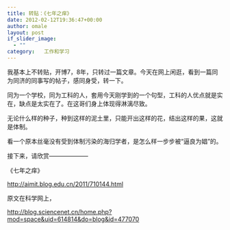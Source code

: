 ```yaml
---
title: 转贴：《七年之痒》
date: 2012-02-12T19:36:47+00:00
author: omale
layout: post
if_slider_image:
  - ""
category:   工作和学习  
---
```

我基本上不转贴，开博7，8年，只转过一篇文章。今天在网上闲逛，看到一篇同为同济的同事写的帖子，感同身受，转一下。

同为一个学校，同为工科的人，套用今天刚学到的一个句型，工科的人优点就是实在，缺点是太实在了。在这哥们身上体现得淋漓尽致。

无论什么样的种子，种到这样的泥土里，只能开出这样的花，结出这样的果，这就是体制。

看一个原本丝毫没有受到体制污染的海归学者，是怎么样一步步被“逼良为娼”的。

接下来，请欣赏&#8212;&#8212;&#8212;&#8212;&#8212;&#8212;&#8211;

《七年之痒》

<http://aimit.blog.edu.cn/2011/710144.html>

原文在科学网上，

<http://blog.sciencenet.cn/home.php?mod=space&uid=614814&do=blog&id=477070>

 